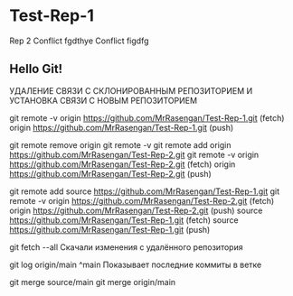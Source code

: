 # Test-Rep-1

Rep 2
Conflict fgdthye
Conflict figdfg

## Hello Git!


УДАЛЕНИЕ СВЯЗИ С СКЛОНИРОВАННЫМ РЕПОЗИТОРИЕМ И УСТАНОВКА СВЯЗИ С НОВЫМ РЕПОЗИТОРИЕМ

git remote -v
origin  https://github.com/MrRasengan/Test-Rep-1.git (fetch)
origin  https://github.com/MrRasengan/Test-Rep-1.git (push)

git remote remove origin
git remote -v
git remote add origin https://github.com/MrRasengan/Test-Rep-2.git
git remote -v
origin  https://github.com/MrRasengan/Test-Rep-2.git (fetch)
origin  https://github.com/MrRasengan/Test-Rep-2.git (push)

git remote add source https://github.com/MrRasengan/Test-Rep-1.git
git remote -v
origin  https://github.com/MrRasengan/Test-Rep-2.git (fetch)
origin  https://github.com/MrRasengan/Test-Rep-2.git (push)
source  https://github.com/MrRasengan/Test-Rep-1.git (fetch)
source  https://github.com/MrRasengan/Test-Rep-1.git (push)


git fetch --all   Скачали изменения с удалённого репозитория

git log origin/main ^main     Показывает последние коммиты в ветке

git merge source/main
git merge origin/main

